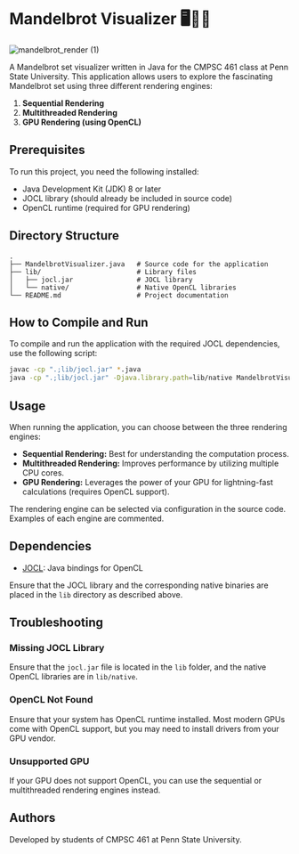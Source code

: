 # Mandelbrot Visualizer 🖥️🎨🚀

![mandelbrot_render (1)](https://github.com/user-attachments/assets/e7e89be5-14b3-4b1b-8d73-8d5f7e6b78ce)

A Mandelbrot set visualizer written in Java for the CMPSC 461 class at Penn State University. This application allows users to explore the fascinating Mandelbrot set using three different rendering engines:

1. **Sequential Rendering**
2. **Multithreaded Rendering**
3. **GPU Rendering (using OpenCL)**

## Prerequisites

To run this project, you need the following installed:

- Java Development Kit (JDK) 8 or later
- JOCL library (should already be included in source code)
- OpenCL runtime (required for GPU rendering)

## Directory Structure

```plaintext
.
├── MandelbrotVisualizer.java   # Source code for the application
├── lib/                        # Library files
│   ├── jocl.jar                # JOCL library
│   └── native/                 # Native OpenCL libraries
└── README.md                   # Project documentation
```

## How to Compile and Run

To compile and run the application with the required JOCL dependencies, use the following script:

```bash
javac -cp ".;lib/jocl.jar" *.java
java -cp ".;lib/jocl.jar" -Djava.library.path=lib/native MandelbrotVisualizer
```

## Usage

When running the application, you can choose between the three rendering engines:

- **Sequential Rendering:** Best for understanding the computation process.
- **Multithreaded Rendering:** Improves performance by utilizing multiple CPU cores.
- **GPU Rendering:** Leverages the power of your GPU for lightning-fast calculations (requires OpenCL support).

The rendering engine can be selected via configuration in the source code. Examples of each engine are commented.

## Dependencies

- [JOCL](http://www.jocl.org/): Java bindings for OpenCL

Ensure that the JOCL library and the corresponding native binaries are placed in the `lib` directory as described above.

## Troubleshooting

### Missing JOCL Library
Ensure that the `jocl.jar` file is located in the `lib` folder, and the native OpenCL libraries are in `lib/native`.

### OpenCL Not Found
Ensure that your system has OpenCL runtime installed. Most modern GPUs come with OpenCL support, but you may need to install drivers from your GPU vendor.

### Unsupported GPU
If your GPU does not support OpenCL, you can use the sequential or multithreaded rendering engines instead.

## Authors

Developed by students of CMPSC 461 at Penn State University.
